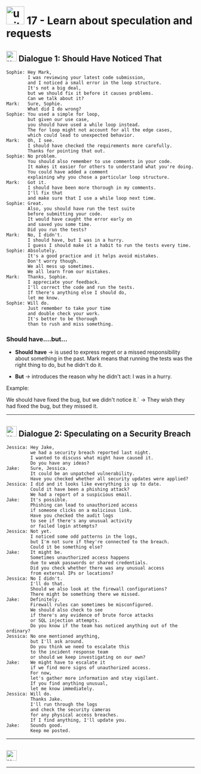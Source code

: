 # <img width="48" height="48" src="https://img.icons8.com/emoji/48/united-kingdom-emoji.png" alt="united-kingdom-emoji"/> 17 - Learn about speculation and requests

## <img width="28" height="28" src="https://img.icons8.com/emoji/28/united-kingdom-emoji.png" alt="united-kingdom-emoji"/> Dialogue 1: Should Have Noticed That

```
Sophie: Hey Mark,
        I was reviewing your latest code submission,
        and I noticed a small error in the loop structure.
        It's not a big deal,
        but we should fix it before it causes problems.
        Can we talk about it?
Mark:   Sure, Sophie.
        What did I do wrong?
Sophie: You used a simple for loop,
        but given our use case,
        you should have used a while loop instead.
        The for loop might not account for all the edge cases,
        which could lead to unexpected behavior.
Mark:   Oh, I see.
        I should have checked the requirements more carefully.
        Thanks for pointing that out.
Sophie: No problem.
        You should also remember to use comments in your code.
        It makes it easier for others to understand what you're doing.
        You could have added a comment
        explaining why you chose a particular loop structure.
Mark:   Got it.
        I should have been more thorough in my comments.
        I'll fix that
        and make sure that I use a while loop next time.
Sophie: Great.
        Also, you should have run the test suite
        before submitting your code.
        It would have caught the error early on
        and saved you some time.
        Did you run the tests?
Mark:   No, I didn't.
        I should have, but I was in a hurry.
        I guess I should make it a habit to run the tests every time.
Sophie: Absolutely.
        It's a good practice and it helps avoid mistakes.
        Don't worry though.
        We all mess up sometimes.
        We all learn from our mistakes.
Mark:   Thanks, Sophie.
        I appreciate your feedback.
        I'll correct the code and run the tests.
        If there's anything else I should do,
        let me know.
Sophie: Will do.
        Just remember to take your time
        and double check your work.
        It's better to be thorough
        than to rush and miss something.
```

### Should have....but...

- **Should have** -> is used to express regret or a missed responsibility about something in the past. Mark means that running the tests was the right thing to do, but he didn't do it.

- **But** -> introduces the reason why he didn't act: I was in a hurry. 

Example:

We should have fixed the bug, but we didn't notice it.` -> They wish they had fixed the bug, but they missed it.

---

## <img width="28" height="28" src="https://img.icons8.com/emoji/28/united-kingdom-emoji.png" alt="united-kingdom-emoji"/> Dialogue 2: Speculating on a Security Breach

```
Jessica: Hey Jake,
         we had a security breach reported last night.
         I wanted to discuss what might have caused it.
         Do you have any ideas?
Jake:    Sure, Jessica.
         It could be an unpatched vulnerability.
         Have you checked whether all security updates were applied?
Jessica: I did and it looks like everything is up to date.
         Could it have been a phishing attack?
         We had a report of a suspicious email.
Jake:    It's possible.
         Phishing can lead to unauthorized access
         if someone clicks on a malicious link.
         Have you checked the audit logs
         to see if there's any unusual activity
         or failed login attempts?
Jessica: Not yet.
         I noticed some odd patterns in the logs,
         but I'm not sure if they're connected to the breach.
         Could it be something else?
Jake:    It might be.
         Sometimes unauthorized access happens
         due to weak passwords or shared credentials.
         Did you check whether there was any unusual access
         from external IPs or locations?
Jessica: No I didn't.
         I'll do that.
         Should we also look at the firewall configurations?
         There might be something there we missed.
Jake:    Definitely.
         Firewall rules can sometimes be misconfigured.
         We should also check to see
         if there's any evidence of brute force attacks
         or SQL injection attempts.
         Do you know if the team has noticed anything out of the ordinary?
Jessica: No one mentioned anything,
         but I'll ask around.
         Do you think we need to escalate this
         to the incident response team
         or should we keep investigating on our own?
Jake:    We might have to escalate it
         if we find more signs of unauthorized access.
         For now,
         let's gather more information and stay vigilant.
         If you find anything unusual,
         let me know immediately.
Jessica: Will do.
         Thanks Jake.
         I'll run through the logs
         and check the security cameras
         for any physical access breaches.
         If I find anything, I'll update you.
Jake:    Sounds good.
         Keep me posted.
```


---

## <img width="28" height="28" src="https://img.icons8.com/emoji/28/united-kingdom-emoji.png" alt="united-kingdom-emoji"/>

---
